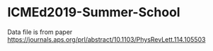 # ICMEd2019-Summer-School

Data file is from paper https://journals.aps.org/prl/abstract/10.1103/PhysRevLett.114.105503
